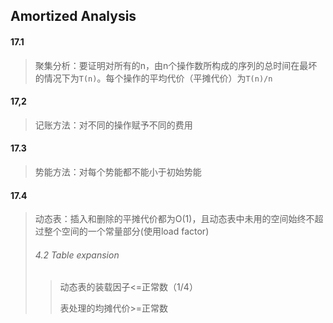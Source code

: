 ## Amortized Analysis

#### 17.1

>  聚集分析：要证明对所有的n，由n个操作数所构成的序列的总时间在最坏的情况下为`T(n)`。每个操作的平均代价（平摊代价）为`T(n)/n`



#### 17,2

> 记账方法：对不同的操作赋予不同的费用



#### 17.3

> 势能方法：对每个势能都不能小于初始势能



#### 17.4

> 动态表：插入和删除的平摊代价都为O(1)，且动态表中未用的空间始终不超过整个空间的一个常量部分(使用load factor)
>
> ###### 4.2 Table expansion 
>
> > 动态表的装载因子<=正常数（1/4）
> >
> > 表处理的均摊代价>=正常数

